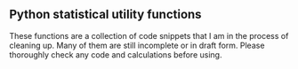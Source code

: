 ## Python statistical utility functions
These functions are a collection of code snippets that I am in the process of 
cleaning up. Many of them are still incomplete or in draft form. Please 
thoroughly check any code and calculations before using.
